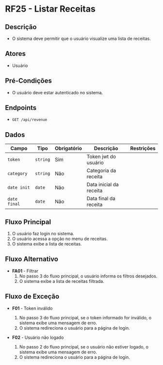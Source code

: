 # RF25 - Listar Receitas

## Descrição

- O sistema deve permitir que o usuário visualize uma lista de receitas.

## Atores

- Usuário

## Pré-Condições

- O usuário deve estar autenticado no sistema.

## Endpoints

- `GET /api/revenue`

## Dados

| Campo        | Tipo     | Obrigatório | Descrição               | Restrições |
|--------------|----------|-------------|-------------------------|------------|
| `token`      | `string` | Sim         | Token jwt do usuário    |            |
| `category`   | `string` | Não         | Categoria da receita    |            |
| `date init`  | `date`   | Não         | Data inicial da receita |            |
| `date final` | `date`   | Não         | Data final da receita   |            |

## Fluxo Principal

1. O usuário faz login no sistema.
2. O usuário acessa a opção no menu de receitas.
3. O sistema exibe a lista de receitas.

## Fluxo Alternativo

- **FA01** - Filtrar
    1. No passo 3 do fluxo principal, o usuário informa os filtros desejados.
    2. O sistema exibe a lista de receitas filtrada.

## Fluxo de Exceção

- **F01** - Token inválido
    1. No passo 3 do fluxo principal, se o token informado for inválido, o sistema exibe uma mensagem de erro.
    2. O sistema redireciona o usuário para a página de login.

- **F02** - Usuário não logado

    1. No passo 2 do fluxo principal, se o usuário não estiver logado, o sistema exibe uma mensagem de erro.
    2. O sistema redireciona o usuário para a página de login.